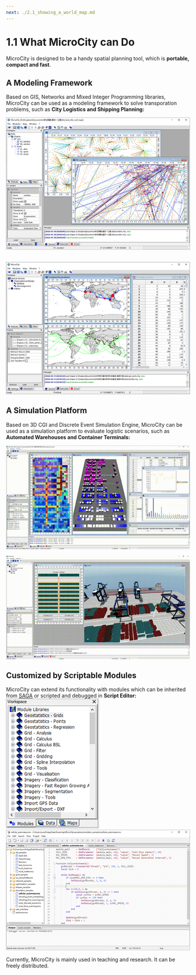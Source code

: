 ```yaml
---
next: ./2.1_showing_a_world_map.md
---
```

# 1.1 What MicroCity can Do
MicroCity is designed to be a handy spatial planning tool, which is **portable, compact and fast**.
## A Modeling Framework
Based on GIS, Networks and Mixed Integer Programming libraries, MicroCity can be used as a modeling framework to solve transporation problems, such as **City Logistics and Shipping Planning:**<br/>
<!-- <img src="imgs/city_logistics.png" width="480" height="344"> -->
![city_logistic](./imgs/city_logistics.png)
&nbsp;&nbsp;
<!-- <img src="imgs/shipping_planning.png" width="480" height="344"> -->
![shipping_planning](./imgs/shipping_planning.png)
<br/>
## A Simulation Platform
Based on 3D CGI and Discrete Event Simulation Engine, MicroCity can be used as a simulation platform to evaluate logistic scenarios, such as **Automated Warehouses and Container Terminals:**<br/>
<!-- <img src="imgs/warehouse_simulation.gif" width="480" height="270"> -->
![warehouse_simulation](./imgs/warehouse_simulation.gif)
<!-- &nbsp;&nbsp; -->
<!-- <img src="imgs/terminal_simulation.gif" width="480" height="270"> -->
![terminal_simulation](./imgs/terminal_simulation.gif)
<br/>
## Customized by Scriptable Modules
MicroCity can extend its functionality with modules which can be inherited from [SAGA](https://saga-gis.sourceforge.io) or scripted and debugged in **Script Editor:**<br/>
![modules](./imgs/modules.png)  &nbsp;&nbsp; ![shot](./imgs/shot_script_editor.png)

Currently, MicroCity is mainly used in teaching and research. It can be freely distributed.<br/>
